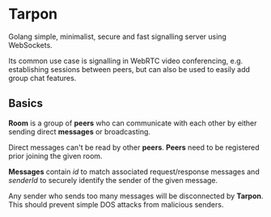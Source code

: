 # Tarpon

Golang simple, minimalist, secure and fast signalling server using WebSockets. 

Its common use case is signalling in WebRTC video conferencing, e.g. establishing sessions 
between peers, but can also be used to easily add group chat features.

## Basics

**Room** is a group of **peers** who can communicate with each other by either sending
direct **messages** or broadcasting. 

Direct messages can't be read by other **peers**. **Peers** need to be registered prior 
joining the given room. 

**Messages** contain _id_ to match associated request/response messages and _senderId_
to securely identify the sender of the given message.

Any sender who sends too many messages will be disconnected by **Tarpon**. This should prevent
simple DOS attacks from malicious senders.
